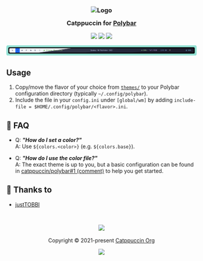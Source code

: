 <h3 align="center">
	<img src="https://raw.githubusercontent.com/catppuccin/catppuccin/main/assets/logos/exports/1544x1544_circle.png" width="100" alt="Logo"/><br/>
	<img src="https://raw.githubusercontent.com/catppuccin/catppuccin/main/assets/misc/transparent.png" height="30" width="0px"/>
	Catppuccin for <a href="https://github.com/polybar/polybar">Polybar</a>
	<img src="https://raw.githubusercontent.com/catppuccin/catppuccin/main/assets/misc/transparent.png" height="30" width="0px"/>
</h3>

<p align="center">
	<a href="https://github.com/catppuccin/polybar/stargazers"><img src="https://img.shields.io/github/stars/catppuccin/polybar?colorA=363a4f&colorB=b7bdf8&style=for-the-badge"></a>
	<a href="https://github.com/catppuccin/polybar/issues"><img src="https://img.shields.io/github/issues/catppuccin/polybar?colorA=363a4f&colorB=f5a97f&style=for-the-badge"></a>
	<a href="https://github.com/catppuccin/polybar/contributors"><img src="https://img.shields.io/github/contributors/catppuccin/polybar?colorA=363a4f&colorB=a6da95&style=for-the-badge"></a>
</p>

<p>
	<img src="assets/preview.webp">
</p>

## Usage

1. Copy/move the flavor of your choice from [`themes/`](./themes/) to your Polybar configuration directory (typically `~/.config/polybar`).
2. Include the file in your `config.ini` under `[global/wm]` by adding `include-file = $HOME/.config/polybar/<flavor>.ini`.

## 🙋 FAQ

- Q: **_"How do I set a color?"_**\
  A: Use `${colors.<color>}` (e.g. `${colors.base}`).

- Q: **_"How do I use the color file?"_**\
  A: The exact theme is up to you, but a basic configuration can be found in [catppuccin/polybar#1 (comment)](https://github.com/catppuccin/polybar/issues/1#issuecomment-1561818935) to help you get started.

## 💝 Thanks to

- [justTOBBI](https://github.com/justTOBBI)

&nbsp;

<p align="center">
	<img src="https://raw.githubusercontent.com/catppuccin/catppuccin/main/assets/footers/gray0_ctp_on_line.svg?sanitize=true" />
</p>

<p align="center">
	Copyright &copy; 2021-present <a href="https://github.com/catppuccin" target="_blank">Catppuccin Org</a>
</p>

<p align="center">
	<a href="https://github.com/catppuccin/catppuccin/blob/main/LICENSE"><img src="https://img.shields.io/static/v1.svg?style=for-the-badge&label=License&message=MIT&logoColor=d9e0ee&colorA=363a4f&colorB=b7bdf8"/></a>
</p>
